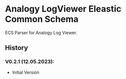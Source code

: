 # Analogy LogViewer Eleastic Common Schema

ECS Parser for Analogy Log Viewer.

## History

### V0.2.1 (12.05.2023):
- Initial Version
